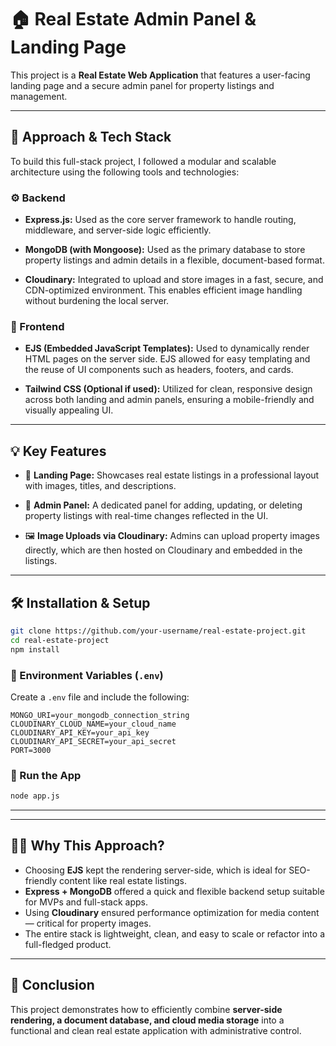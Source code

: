 # 🏠 Real Estate Admin Panel & Landing Page

This project is a **Real Estate Web Application** that features a user-facing landing page and a secure admin panel for property listings and management.

---

## 🧠 Approach & Tech Stack

To build this full-stack project, I followed a modular and scalable architecture using the following tools and technologies:

### ⚙️ Backend

* **Express.js:**
  Used as the core server framework to handle routing, middleware, and server-side logic efficiently.

* **MongoDB (with Mongoose):**
  Used as the primary database to store property listings and admin details in a flexible, document-based format.

* **Cloudinary:**
  Integrated to upload and store images in a fast, secure, and CDN-optimized environment. This enables efficient image handling without burdening the local server.

### 🎨 Frontend

* **EJS (Embedded JavaScript Templates):**
  Used to dynamically render HTML pages on the server side. EJS allowed for easy templating and the reuse of UI components such as headers, footers, and cards.

* **Tailwind CSS (Optional if used):**
  Utilized for clean, responsive design across both landing and admin panels, ensuring a mobile-friendly and visually appealing UI.

---

## 💡 Key Features

* 🏨 **Landing Page:**
  Showcases real estate listings in a professional layout with images, titles, and descriptions.

* 🔐 **Admin Panel:**
  A dedicated panel for adding, updating, or deleting property listings with real-time changes reflected in the UI.

* 🖼️ **Image Uploads via Cloudinary:**
  Admins can upload property images directly, which are then hosted on Cloudinary and embedded in the listings.

---

## 🛠️ Installation & Setup

```bash
git clone https://github.com/your-username/real-estate-project.git
cd real-estate-project
npm install
```

### 🔑 Environment Variables (`.env`)

Create a `.env` file and include the following:

```env
MONGO_URI=your_mongodb_connection_string
CLOUDINARY_CLOUD_NAME=your_cloud_name
CLOUDINARY_API_KEY=your_api_key
CLOUDINARY_API_SECRET=your_api_secret
PORT=3000
```

### 🚀 Run the App

```bash
node app.js
```

---



---

## 🙋‍♂️ Why This Approach?

* Choosing **EJS** kept the rendering server-side, which is ideal for SEO-friendly content like real estate listings.
* **Express + MongoDB** offered a quick and flexible backend setup suitable for MVPs and full-stack apps.
* Using **Cloudinary** ensured performance optimization for media content — critical for property images.
* The entire stack is lightweight, clean, and easy to scale or refactor into a full-fledged product.

---

## 📌 Conclusion

This project demonstrates how to efficiently combine **server-side rendering, a document database, and cloud media storage** into a functional and clean real estate application with administrative control.
